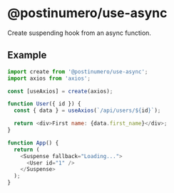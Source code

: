 # @postinumero/use-async

Create suspending hook from an async function.

## Example

```js
import create from '@postinumero/use-async';
import axios from 'axios';

const [useAxios] = create(axios);

function User({ id }) {
  const { data } = useAxios(`/api/users/${id}`);

  return <div>First name: {data.first_name}</div>;
}

function App() {
  return (
    <Suspense fallback="Loading...">
      <User id="1" />
    </Suspense>
  );
}
```
